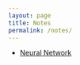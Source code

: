 ```yaml
---
layout: page
title: Notes
permalink: /notes/
---
```


* [Neural Network](/notes/note-neural-networks/)
